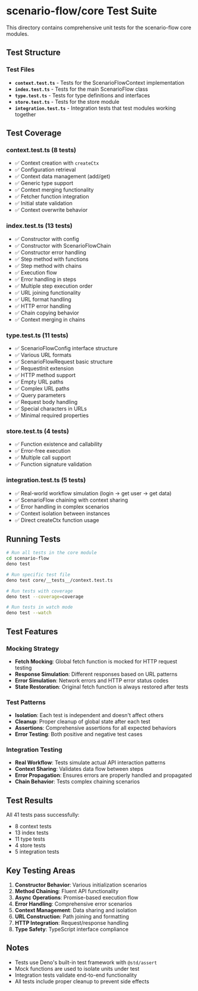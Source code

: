 # scenario-flow/core Test Suite

This directory contains comprehensive unit tests for the scenario-flow core
modules.

## Test Structure

### Test Files

- **`context.test.ts`** - Tests for the ScenarioFlowContext implementation
- **`index.test.ts`** - Tests for the main ScenarioFlow class
- **`type.test.ts`** - Tests for type definitions and interfaces
- **`store.test.ts`** - Tests for the store module
- **`integration.test.ts`** - Integration tests that test modules working
  together

## Test Coverage

### context.test.ts (8 tests)

- ✅ Context creation with `createCtx`
- ✅ Configuration retrieval
- ✅ Context data management (add/get)
- ✅ Generic type support
- ✅ Context merging functionality
- ✅ Fetcher function integration
- ✅ Initial state validation
- ✅ Context overwrite behavior

### index.test.ts (13 tests)

- ✅ Constructor with config
- ✅ Constructor with ScenarioFlowChain
- ✅ Constructor error handling
- ✅ Step method with functions
- ✅ Step method with chains
- ✅ Execution flow
- ✅ Error handling in steps
- ✅ Multiple step execution order
- ✅ URL joining functionality
- ✅ URL format handling
- ✅ HTTP error handling
- ✅ Chain copying behavior
- ✅ Context merging in chains

### type.test.ts (11 tests)

- ✅ ScenarioFlowConfig interface structure
- ✅ Various URL formats
- ✅ ScenarioFlowRequest basic structure
- ✅ RequestInit extension
- ✅ HTTP method support
- ✅ Empty URL paths
- ✅ Complex URL paths
- ✅ Query parameters
- ✅ Request body handling
- ✅ Special characters in URLs
- ✅ Minimal required properties

### store.test.ts (4 tests)

- ✅ Function existence and callability
- ✅ Error-free execution
- ✅ Multiple call support
- ✅ Function signature validation

### integration.test.ts (5 tests)

- ✅ Real-world workflow simulation (login → get user → get data)
- ✅ ScenarioFlow chaining with context sharing
- ✅ Error handling in complex scenarios
- ✅ Context isolation between instances
- ✅ Direct createCtx function usage

## Running Tests

```bash
# Run all tests in the core module
cd scenario-flow
deno test

# Run specific test file
deno test core/__tests__/context.test.ts

# Run tests with coverage
deno test --coverage=coverage

# Run tests in watch mode
deno test --watch
```

## Test Features

### Mocking Strategy

- **Fetch Mocking**: Global fetch function is mocked for HTTP request testing
- **Response Simulation**: Different responses based on URL patterns
- **Error Simulation**: Network errors and HTTP error status codes
- **State Restoration**: Original fetch function is always restored after tests

### Test Patterns

- **Isolation**: Each test is independent and doesn't affect others
- **Cleanup**: Proper cleanup of global state after each test
- **Assertions**: Comprehensive assertions for all expected behaviors
- **Error Testing**: Both positive and negative test cases

### Integration Testing

- **Real Workflow**: Tests simulate actual API interaction patterns
- **Context Sharing**: Validates data flow between steps
- **Error Propagation**: Ensures errors are properly handled and propagated
- **Chain Behavior**: Tests complex chaining scenarios

## Test Results

All 41 tests pass successfully:

- 8 context tests
- 13 index tests
- 11 type tests
- 4 store tests
- 5 integration tests

## Key Testing Areas

1. **Constructor Behavior**: Various initialization scenarios
2. **Method Chaining**: Fluent API functionality
3. **Async Operations**: Promise-based execution flow
4. **Error Handling**: Comprehensive error scenarios
5. **Context Management**: Data sharing and isolation
6. **URL Construction**: Path joining and formatting
7. **HTTP Integration**: Request/response handling
8. **Type Safety**: TypeScript interface compliance

## Notes

- Tests use Deno's built-in test framework with `@std/assert`
- Mock functions are used to isolate units under test
- Integration tests validate end-to-end functionality
- All tests include proper cleanup to prevent side effects
